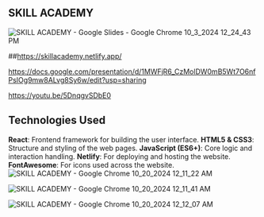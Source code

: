 ## SKILL ACADEMY
![SKILL ACADEMY - Google Slides - Google Chrome 10_3_2024 12_24_43 PM](https://github.com/user-attachments/assets/8f45a9fc-4852-4eda-a8a7-163825b338b2)

##https://skillacademy.netlify.app/


https://docs.google.com/presentation/d/1MWFjR6_CzMolDW0mB5Wt7O6nfPsIOg9mw8ALvg8Sy6w/edit?usp=sharing

https://youtu.be/5DnqgvSDbE0

## Technologies Used

 **React**: Frontend framework for building the user interface.
 **HTML5 & CSS3**: Structure and styling of the web pages.
 **JavaScript (ES6+)**: Core logic and interaction handling.
 **Netlify**: For deploying and hosting the website.
 **FontAwesome**: For icons used across the website.
![SKILL ACADEMY - Google Chrome 10_20_2024 12_11_22 AM](https://github.com/user-attachments/assets/10369036-b4ee-4bed-94e1-5e4df41aec5e)

![SKILL ACADEMY - Google Chrome 10_20_2024 12_11_41 AM](https://github.com/user-attachments/assets/629a7e7d-b749-43ec-94e0-93304706765f)



![SKILL ACADEMY - Google Chrome 10_20_2024 12_12_07 AM](https://github.com/user-attachments/assets/976f6328-c2a5-40a7-85b9-63900a38e76e)
